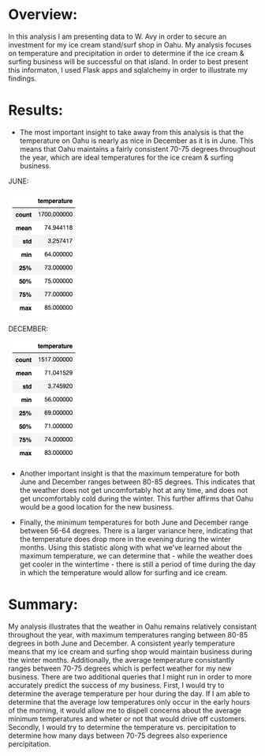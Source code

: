 # Overview:
In this analysis I am presenting data to W. Avy in order to secure an investment for my ice cream stand/surf shop in Oahu.  My analysis focuses on temperature and precipitation in order to determine if the ice cream & surfing business will be successful on that island.  In order to best present this informaton, I used Flask apps and sqlalchemy in order to illustrate my findings.

# Results:
- The most important insight to take away from this analysis is that the temperature on Oahu is nearly as nice in December as it is in June.  This means that Oahu maintains a fairly consistent 70-75 degrees throughout the year, which are ideal temperatures for the ice cream & surfing business.

JUNE:

![june_stats](june_stats.png)

DECEMBER:

![december_stats](december_stats.png)

- Another important insight is that the maximum temperature for both June and December ranges between 80-85 degrees.  This indicates that the weather does not get uncomfortably hot at any time, and does not get uncomfortably cold during the winter.  This further affirms that Oahu would be a good location for the new business.

- Finally, the minimum temperatures for both June and December range between 56-64 degrees.  There is a larger variance here, indicating that the temperature does drop more in the evening during the winter months.  Using this statistic along with what we've learned about the maximum temperature, we can determine that - while the weather does get cooler in the wintertime - there is still a period of time during the day in which the temperature would allow for surfing and ice cream.  

# Summary: 
My analysis illustrates that the weather in Oahu remains relatively consistant throughout the year, with maximum temperatures ranging between 80-85 degrees in both June and December.  A consistent yearly temperature means that my ice cream and surfing shop would maintain business during the winter months.  Additionally, the average temperature consistantly ranges between 70-75 degrees which is perfect weather for my new business.  There are two additional queries that I might run in order to more accurately predict the success of my business.  First, I would try to determine the average temperature per hour during the day.  If I am able to determine that the average low temperatures only occur in the early hours of the morning, it would allow me to dispell concerns about the average minimum temperatures and wheter or not that would drive off customers.  Secondly, I would try to determine the temperature vs. percipitation to determine how many days between 70-75 degrees also experience percipitation. 

